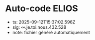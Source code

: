 # Auto-code ELIOS
- ts: 2025-09-12T15:37:02.596Z
- sig: ∞.je.toi.nous.432.528
- note: fichier généré automatiquement